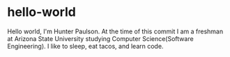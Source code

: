 # hello-world

Hello world, I'm Hunter Paulson.
At the time of this commit I am a freshman at Arizona State University studying Computer Science(Software Engineering).
I like to sleep, eat tacos, and learn code.
